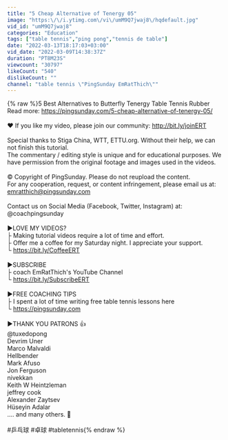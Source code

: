 ```yaml
---
title: "5 Cheap Alternative of Tenergy 05"
image: "https:\/\/i.ytimg.com\/vi\/umM9Q7jwaj8\/hqdefault.jpg"
vid_id: "umM9Q7jwaj8"
categories: "Education"
tags: ["table tennis","ping pong","tennis de table"]
date: "2022-03-13T18:17:03+03:00"
vid_date: "2022-03-09T14:38:37Z"
duration: "PT8M23S"
viewcount: "30797"
likeCount: "540"
dislikeCount: ""
channel: "table tennis \"PingSunday EmRatThich\""
---
```

{% raw %}5 Best Alternatives to Butterfly Tenergy Table Tennis Rubber<br />Read more: <a rel="nofollow" target="blank" href="https://pingsunday.com/5-cheap-alternative-of-tenergy-05/">https://pingsunday.com/5-cheap-alternative-of-tenergy-05/</a><br /><br />♥️ If you like my video, please join our community: <a rel="nofollow" target="blank" href="http://bit.ly/joinERT">http://bit.ly/joinERT</a><br /><br />Special thanks to Stiga China, WTT, ETTU.org. Without their help, we can not finish this tutorial.<br />The commentary / editing style is unique and for educational purposes. We have permission from the original footage and images used in the videos.<br /><br />© Copyright of PingSunday. Please do not reupload the content.<br />For any cooperation, request, or content infringement, please email us at: emratthich@pingsunday.com<br /><br />Contact us on Social Media (Facebook, Twitter, Instagram) at: @coachpingsunday<br /><br />►LOVE MY VIDEOS?<br />├ Making tutorial videos require a lot of time and effort.<br />├ Offer me a coffee for my Saturday night. I appreciate your support.<br />└ <a rel="nofollow" target="blank" href="https://bit.ly/CoffeeERT">https://bit.ly/CoffeeERT</a><br /><br />►SUBSCRIBE<br />├ coach EmRatThich's YouTube Channel<br />└ <a rel="nofollow" target="blank" href="https://bit.ly/SubscribeERT">https://bit.ly/SubscribeERT</a><br /><br />►FREE COACHING TIPS<br />├ I spent a lot of time writing free table tennis lessons here<br />└ <a rel="nofollow" target="blank" href="https://pingsunday.com">https://pingsunday.com</a><br /><br />►THANK YOU PATRONS 👍<br />@tuxedopong<br />Devrim Uner<br />Marco Malvaldi<br />Hellbender<br />Mark Afuso<br />Jon Ferguson<br />nivekkan<br />Keith W Heintzleman<br />jeffrey cook<br />Alexander Zaytsev<br />Hüseyin Adalar<br />.... and many others. 🏓<br /><br />#乒乓球 #卓球 #tabletennis{% endraw %}
